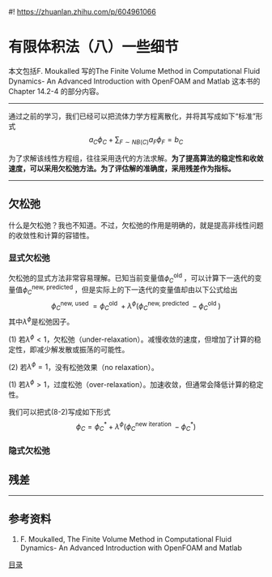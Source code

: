 #! https://zhuanlan.zhihu.com/p/604961066
# 有限体积法（八）一些细节

本文包括F. Moukalled 写的The Finite Volume Method in Computational Fluid Dynamics- An Advanced Introduction with OpenFOAM and Matlab 这本书的Chapter 14.2-4 的部分内容。

---

通过之前的学习，我们已经可以把流体力学方程离散化，并将其写成如下“标准”形式
$$
a_{C} \phi_{C}+\sum_{F \sim NB(C)} a_{F} \phi_{F}=b_{C} \tag{8-1}
$$

为了求解该线性方程组，往往采用迭代的方法求解。**为了提高算法的稳定性和收敛速度，可以采用欠松弛方法。为了评估解的准确度，采用残差作为指标。**

---

## 欠松弛

什么是欠松弛？我也不知道。不过，欠松弛的作用是明确的，就是提高非线性问题的收敛性和计算的容错性。

### 显式欠松弛

欠松弛的显式方法非常容易理解。已知当前变量值$\phi_{C}^{\text {old }}$，可以计算下一迭代的变量值$\phi_{C}^{\text {new, predicted }}$，但是实际上的下一迭代的变量值却由以下公式给出
$$
\phi_{C}^{\text {new, used }}=\phi_{C}^{\text {old }}+\lambda^{\phi}\left(\phi_{C}^{\text {new, predicted }}-\phi_{C}^{\text {old }}\right) \tag{8-2}
$$
其中$\lambda^{\phi}$是松弛因子。

(1) 若$\lambda^{\phi}<1$，欠松弛（under-relaxation）。减慢收敛的速度，但增加了计算的稳定性，即减少解发散或振荡的可能性。

(2) 若$\lambda^{\phi}=1$，没有松弛效果（no relaxation）。

(1) 若$\lambda^{\phi}>1$，过度松弛（over-relaxation）。加速收敛，但通常会降低计算的稳定性。

我们可以把式(8-2)写成如下形式
$$
\phi_{C}=\phi_{C}^{*}+\lambda^{\phi}\left(\phi_{C}^{\text {new iteration }}-\phi_{C}^{*}\right) \tag{8-3}
$$

### 隐式欠松弛


## 残差



---

## 参考资料

1. F. Moukalled, The Finite Volume Method in Computational Fluid Dynamics- An Advanced Introduction with OpenFOAM and Matlab


[目录](https://zhuanlan.zhihu.com/p/599909213)